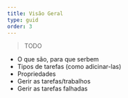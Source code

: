 ```yaml
---
title: Visão Geral
type: guid
order: 3
---
```


> TODO
 * O que são, para que serbem
 * Tipos de tarefas (como adicinar-las)
 * Propriedades
 * Gerir as tarefas/trabalhos
 * Gerir as tarefas falhadas
